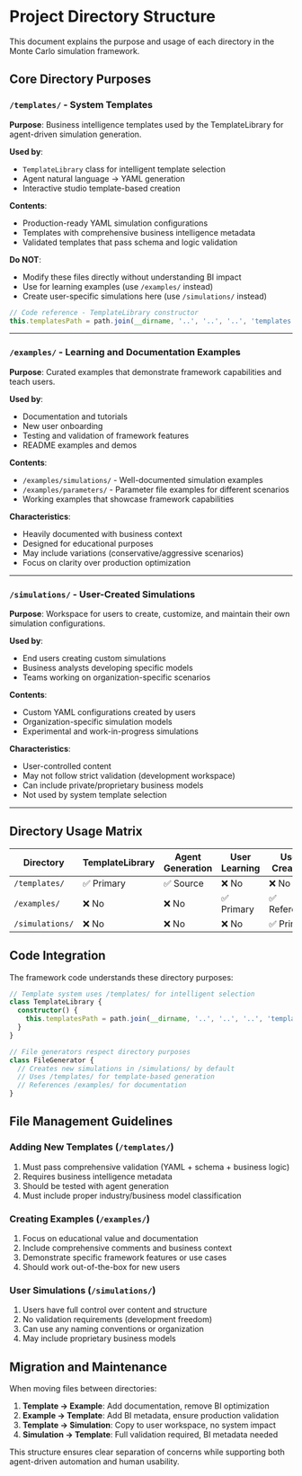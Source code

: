 # Project Directory Structure

This document explains the purpose and usage of each directory in the Monte Carlo simulation framework.

## Core Directory Purposes

### `/templates/` - System Templates
**Purpose**: Business intelligence templates used by the TemplateLibrary for agent-driven simulation generation.

**Used by**: 
- `TemplateLibrary` class for intelligent template selection
- Agent natural language → YAML generation
- Interactive studio template-based creation

**Contents**:
- Production-ready YAML simulation configurations
- Templates with comprehensive business intelligence metadata
- Validated templates that pass schema and logic validation

**Do NOT**:
- Modify these files directly without understanding BI impact
- Use for learning examples (use `/examples/` instead)
- Create user-specific simulations here (use `/simulations/` instead)

```typescript
// Code reference - TemplateLibrary constructor
this.templatesPath = path.join(__dirname, '..', '..', '..', 'templates')
```

---

### `/examples/` - Learning and Documentation Examples
**Purpose**: Curated examples that demonstrate framework capabilities and teach users.

**Used by**:
- Documentation and tutorials
- New user onboarding
- Testing and validation of framework features
- README examples and demos

**Contents**:
- `/examples/simulations/` - Well-documented simulation examples
- `/examples/parameters/` - Parameter file examples for different scenarios
- Working examples that showcase framework capabilities

**Characteristics**:
- Heavily documented with business context
- Designed for educational purposes
- May include variations (conservative/aggressive scenarios)
- Focus on clarity over production optimization

---

### `/simulations/` - User-Created Simulations
**Purpose**: Workspace for users to create, customize, and maintain their own simulation configurations.

**Used by**:
- End users creating custom simulations
- Business analysts developing specific models
- Teams working on organization-specific scenarios

**Contents**:
- Custom YAML configurations created by users
- Organization-specific simulation models
- Experimental and work-in-progress simulations

**Characteristics**:
- User-controlled content
- May not follow strict validation (development workspace)
- Can include private/proprietary business models
- Not used by system template selection

---

## Directory Usage Matrix

| Directory | TemplateLibrary | Agent Generation | User Learning | User Creation | Production Use |
|-----------|-----------------|------------------|---------------|---------------|----------------|
| `/templates/` | ✅ Primary | ✅ Source | ❌ No | ❌ No | ✅ Yes |
| `/examples/` | ❌ No | ❌ No | ✅ Primary | ✅ Reference | ❌ No |
| `/simulations/` | ❌ No | ❌ No | ❌ No | ✅ Primary | ✅ Yes |

## Code Integration

The framework code understands these directory purposes:

```typescript
// Template system uses /templates/ for intelligent selection
class TemplateLibrary {
  constructor() {
    this.templatesPath = path.join(__dirname, '..', '..', '..', 'templates')
  }
}

// File generators respect directory purposes
class FileGenerator {
  // Creates new simulations in /simulations/ by default
  // Uses /templates/ for template-based generation
  // References /examples/ for documentation
}
```

## File Management Guidelines

### Adding New Templates (`/templates/`)
1. Must pass comprehensive validation (YAML + schema + business logic)
2. Requires business intelligence metadata
3. Should be tested with agent generation
4. Must include proper industry/business model classification

### Creating Examples (`/examples/`)
1. Focus on educational value and documentation
2. Include comprehensive comments and business context
3. Demonstrate specific framework features or use cases
4. Should work out-of-the-box for new users

### User Simulations (`/simulations/`)
1. Users have full control over content and structure
2. No validation requirements (development freedom)
3. Can use any naming conventions or organization
4. May include proprietary business models

## Migration and Maintenance

When moving files between directories:
1. **Template → Example**: Add documentation, remove BI optimization
2. **Example → Template**: Add BI metadata, ensure production validation
3. **Template → Simulation**: Copy to user workspace, no system impact
4. **Simulation → Template**: Full validation required, BI metadata needed

This structure ensures clear separation of concerns while supporting both agent-driven automation and human usability.
